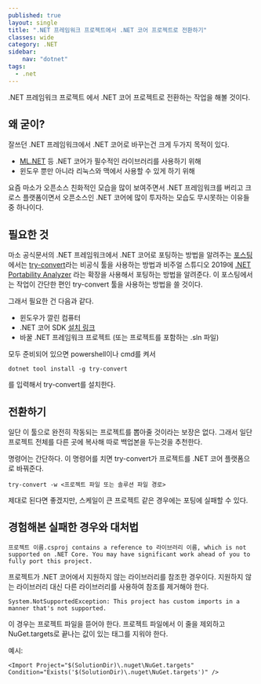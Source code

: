```yaml
---
published: true
layout: single
title: ".NET 프레임워크 프로젝트에서 .NET 코어 프로젝트로 전환하기"
classes: wide
category: .NET
sidebar:
    nav: "dotnet" 
tags: 
  - .net
---
```


.NET 프레임워크 프로젝트 에서 .NET 코어 프로젝트로 전환하는 작업을 해볼 것이다.

## 왜 굳이?

잘쓰던 .NET 프레임워크에서 .NET 코어로 바꾸는건 크게 두가지 목적이 있다.

- [ML.NET](https://dotnet.microsoft.com/apps/machinelearning-ai/ml-dotnet) 등 .NET 코어가 필수적인 라이브러리를 사용하기 위해
- 윈도우 뿐만 아니라 리눅스와 맥에서 사용할 수 있게 하기 위해

요즘 마소가 오픈소스 친화적인 모습을 많이 보여주면서 .NET 프레임워크를 버리고 크로스 플랫폼이면서 오픈소스인 .NET 코어에 많이 투자하는 모습도 무시못하는 이유들 중 하나이다.

## 필요한 것

마소 공식문서의 .NET 프레임워크에서 .NET 코어로 포팅하는 방법을 알려주는 [포스팅](https://docs.microsoft.com/ko-kr/dotnet/core/porting/)에서는 [try-convert](https://github.com/dotnet/try-convert)라는 비공식 툴을 사용하는 방법과 비주얼 스튜디오 2019에 [.NET Portability Analyzer](https://docs.microsoft.com/ko-kr/dotnet/standard/analyzers/portability-analyzer) 라는 확장을 사용해서 포팅하는 방법을 알려준다. 이 포스팅에서는 작업이 간단한 편인 try-convert 툴을 사용하는 방법을 쓸 것이다.

그래서 필요한 건 다음과 같다.

- 윈도우가 깔린 컴퓨터
- .NET 코어 SDK [설치 링크](https://dotnet.microsoft.com/download)
- 바꿀 .NET 프레임워크 프로젝트 (또는 프로젝트를 포함하는 .sln 파일)

모두 준비되어 있으면 powershell이나 cmd를 켜서 

~~~
dotnet tool install -g try-convert
~~~

를 입력해서 try-convert를 설치한다.

## 전환하기

일단 이 툴으로 완전히 작동되는 프로젝트를 뽑아줄 것이라는 보장은 없다. 그래서 일단 프로젝트 전체를 다른 곳에 복사해 따로 백업본을 두는것을 추천한다.

명령어는 간단하다. 이 명령어를 치면 try-convert가 프로젝트를 .NET 코어 플랫폼으로 바꿔준다.

~~~
try-convert -w <프로젝트 파일 또는 솔루션 파일 경로>
~~~

제대로 된다면 좋겠지만, 스케일이 큰 프로젝트 같은 경우에는 포팅에 실패할 수 있다.

## 경험해본 실패한 경우와 대처법

~~~
프로젝트 이름.csproj contains a reference to 라이브러리 이름, which is not supported on .NET Core. You may have significant work ahead of you to fully port this project.
~~~

프로젝트가 .NET 코어에서 지원하지 않는 라이브러리를 참조한 경우이다. 지원하지 않는 라이브러리 대신 다른 라이브러리를 사용하여 참조를 제거해야 한다.

~~~
System.NotSupportedException: This project has custom imports in a manner that's not supported.
~~~

이 경우는 프로젝트 파일을 뜯어야 한다. 프로젝트 파일에서 이 줄을 제외하고 NuGet.targets로 끝나는 값이 있는 태그를 지워야 한다.

예시:
~~~
<Import Project="$(SolutionDir)\.nuget\NuGet.targets" Condition="Exists('$(SolutionDir)\.nuget\NuGet.targets')" />
~~~